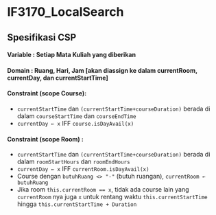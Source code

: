 # IF3170_LocalSearch

## Spesifikasi CSP
#### Variable : Setiap Mata Kuliah yang diberikan
#### Domain : Ruang, Hari, Jam [akan diassign ke dalam currentRoom, currentDay, dan currentStartTime]
#### Constraint (scope Course):
* `currentStartTime` dan `(currentStartTime+courseDuration)` berada di dalam `courseStartTime` dan `courseEndTime`
* `currentDay ← x` IFF `course.isDayAvail(x)`

#### Constraint (scope Room) :
* `currentStartTime` dan `(currentStartTime+courseDuration)` berada di dalam `roomStartHours` dan `roomEndHours`
* `currentDay ← x` IFF `currentRoom.isDayAvail(x)`
* Course dengan `butuhRuang <> "-"` (butuh ruangan), `currentRoom ← butuhRuang`
* Jika room `this.currentRoom == x`, tidak ada course lain yang `currentRoom` nya juga `x` untuk rentang waktu `this.currentStartTime` hingga `this.currentStartTime + Duration`

